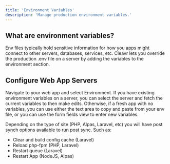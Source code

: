 ```yaml
---
title: 'Environment Variables'
description: 'Manage production environment variables.'
---
```


## What are environment variables?
Env files typically hold sensitive information for how you apps might connect to other servers, databases, services, etc. 
Cleavr lets you override the production .env file on a server by adding the variables to the environment section.

## Configure Web App Servers
Navigate to your web app and select Environment. If you have existing environment variables on a server, you can select the 
server and fetch the current variables to then make edits. Otherwise, if a fresh app with no variables, you can use either the 
text area to copy and paste from your env file, or you can use the form fields view to enter new variables. 

Depending on the type of site (PHP, Alpas, Laravel, etc) you will have post synch options available to run post sync. Such as: 

- Clear and build config cache (Laravel)
- Reload php-fpm (PHP, Laravel)
- Restart queue (Laravel)
- Restart App (NodeJS, Alpas)
